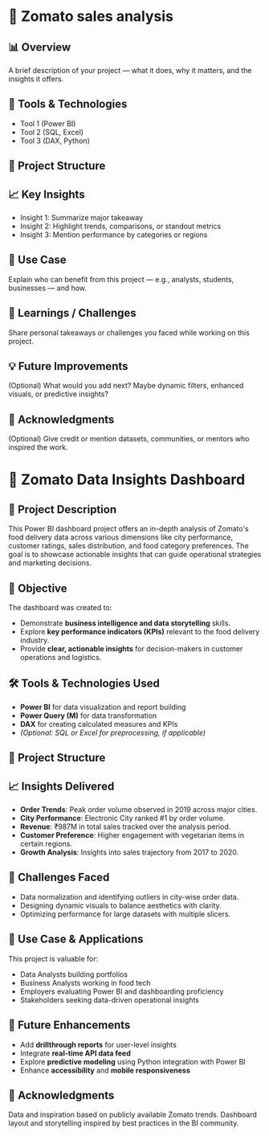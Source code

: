 # 📌 Zomato sales analysis

## 📊 Overview
A brief description of your project — what it does, why it matters, and the insights it offers.

## 🧰 Tools & Technologies
- Tool 1 (Power BI)
- Tool 2 (SQL, Excel)
- Tool 3 (DAX, Python)

## 📂 Project Structure

## 📈 Key Insights
- Insight 1: Summarize major takeaway
- Insight 2: Highlight trends, comparisons, or standout metrics
- Insight 3: Mention performance by categories or regions

## 🎯 Use Case
Explain who can benefit from this project — e.g., analysts, students, businesses — and how.

## 🧠 Learnings / Challenges
Share personal takeaways or challenges you faced while working on this project.

## 💡 Future Improvements
(Optional) What would you add next? Maybe dynamic filters, enhanced visuals, or predictive insights?

## 🙌 Acknowledgments
(Optional) Give credit or mention datasets, communities, or mentors who inspired the work.

# 🍴 Zomato Data Insights Dashboard

## 📖 Project Description
This Power BI dashboard project offers an in-depth analysis of Zomato's food delivery data across various dimensions like city performance, customer ratings, sales distribution, and food category preferences. The goal is to showcase actionable insights that can guide operational strategies and marketing decisions.

## 🎯 Objective
The dashboard was created to:
- Demonstrate **business intelligence and data storytelling** skills.
- Explore **key performance indicators (KPIs)** relevant to the food delivery industry.
- Provide **clear, actionable insights** for decision-makers in customer operations and logistics.

## 🛠️ Tools & Technologies Used
- **Power BI** for data visualization and report building  
- **Power Query (M)** for data transformation  
- **DAX** for creating calculated measures and KPIs  
- *(Optional: SQL or Excel for preprocessing, if applicable)*

## 📌 Project Structure

## 📈 Insights Delivered
- **Order Trends**: Peak order volume observed in 2019 across major cities.
- **City Performance**: Electronic City ranked #1 by order volume.
- **Revenue**: ₹987M in total sales tracked over the analysis period.
- **Customer Preference**: Higher engagement with vegetarian items in certain regions.
- **Growth Analysis**: Insights into sales trajectory from 2017 to 2020.

## 🧠 Challenges Faced
- Data normalization and identifying outliers in city-wise order data.
- Designing dynamic visuals to balance aesthetics with clarity.
- Optimizing performance for large datasets with multiple slicers.

## 💼 Use Case & Applications
This project is valuable for:
- Data Analysts building portfolios  
- Business Analysts working in food tech  
- Employers evaluating Power BI and dashboarding proficiency  
- Stakeholders seeking data-driven operational insights  

## 🌱 Future Enhancements
- Add **drillthrough reports** for user-level insights  
- Integrate **real-time API data feed**  
- Explore **predictive modeling** using Python integration with Power BI  
- Enhance **accessibility** and **mobile responsiveness**  

## 🙏 Acknowledgments
Data and inspiration based on publicly available Zomato trends. Dashboard layout and storytelling inspired by best practices in the BI community.
